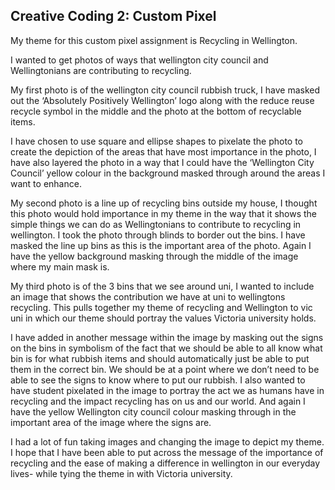 ## Creative Coding 2: Custom Pixel
My theme for this custom pixel assignment is Recycling in Wellington.

I wanted to get photos of ways that wellington city council and Wellingtonians are contributing to recycling. 

My first photo is of the wellington city council rubbish truck, I have masked out the ‘Absolutely Positively Wellington’ logo along with the reduce reuse recycle symbol in the middle and the photo at the bottom of recyclable items.

I have chosen to use square and ellipse shapes to pixelate the photo to create the depiction of the areas that have most importance in the photo, I have also layered the photo in a way that I could have the ‘Wellington City Council’ yellow colour in the background masked through around the areas I want to enhance. 

My second photo is a line up of recycling bins outside my house, I thought this photo would hold importance in my theme in the way that it shows the simple things we can do as Wellingtonians to contribute to recycling in wellington. I took the photo through blinds to border out the bins. I have masked the line up bins as this is the important area of the photo. Again I have the yellow background masking through the middle of the image where my main mask is.

My third photo is of the 3 bins that we see around uni, I wanted to include an image that shows the contribution we have at uni to wellingtons recycling. This pulls together my theme of recycling and Wellington to vic uni in which our theme should portray the values Victoria university holds.

I have added in another message within the image by masking out the signs on the bins in symbolism of the fact that we should be able to all know what bin is for what rubbish items and should automatically just be able to put them in the correct bin. We should be at a point where we don’t need to be able to see the signs to know where to put our rubbish.
I also wanted to have student pixelated in the image to portray the act we as humans have in recycling and the impact recycling has on us and our world. 
And again I have the yellow Wellington city council colour masking through in the important area of the image where the signs are.

I had a lot of fun taking images and changing the image to depict my theme.
I hope that I have been able to put across the message of the importance of recycling and the ease of making a difference in wellington in our everyday lives- while tying the theme in with Victoria university. 
